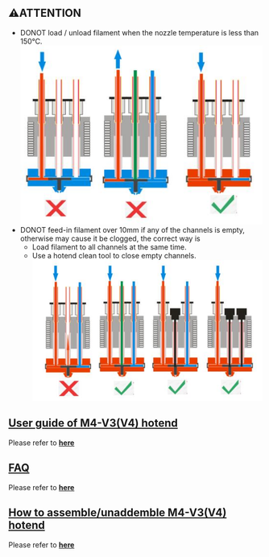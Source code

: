 ## :warning:ATTENTION
+ DONOT load / unload filament when the nozzle temperature is less than 150℃.
![](use_1.jpg)
+ DONOT feed-in filament over 10mm if any of the channels is empty, otherwise may cause it be clogged, the correct way is
	+ Load filament to all channels at the same time.  
	+ Use a hotend clean tool to close empty channels.  
![](use_2.jpg)

## [User guide of M4-V3(V4) hotend](userguide.md)
Please refer to [**here**](userguide.md)

## [FAQ](FAQ.md)
Please refer to [**here**](FAQ.md)

## [How to assemble/unaddemble M4-V3(V4) hotend](assemble.md)
Please refer to [**here**](assemble.md)
